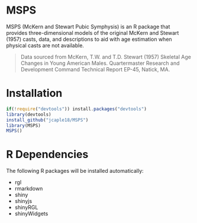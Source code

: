 # MSPS
MSPS (McKern and Stewart Pubic Symphysis) is an R package that provides three-dimensional models of the original McKern and Stewart (1957) casts, data, and descriptions to aid with age estimation when physical casts are not available.

>Data sourced from McKern, T.W. and T.D. Stewart (1957) Skeletal Age Changes in Young American Males. Quartermaster Research and Development Command Technical Report EP-45, Natick, MA.

# Installation
```javascript
if(!require("devtools")) install.packages("devtools")
library(devtools)
install_github("jcaple18/MSPS")
library(MSPS)
MSPS()
```

# R Dependencies
The following R packages will be installed automatically:
- rgl
- rmarkdown
- shiny
- shinyjs
- shinyRGL
- shinyWidgets
